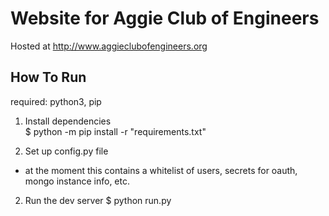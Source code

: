 # Website for Aggie Club of Engineers

Hosted at http://www.aggieclubofengineers.org

## How To Run
required: python3, pip

1) Install dependencies  
$ python -m pip install -r "requirements.txt"

2) Set up config.py file
 - at the moment this contains a whitelist of users, secrets for oauth, mongo instance info, etc.

2) Run the dev server
$ python run.py
